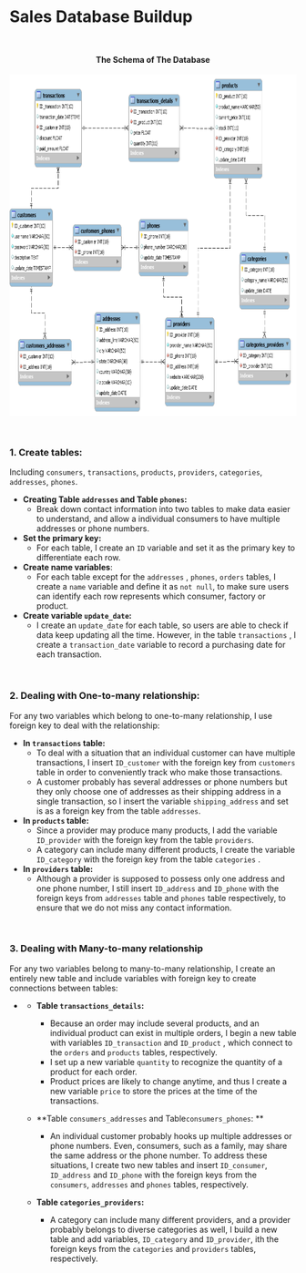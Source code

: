 # Sales Database Buildup

<br>

<p align="center">	
    <head>
        <b>The Schema of The Database</b>
    </head>
    <br></br>
	<img align="middle" width=800 height=600 src="database 2.png">
</p>

<br>



### 1. **Create tables:** 

Including `consumers`, `transactions`, `products`, `providers`, `categories`, `addresses`, `phones`. 

* **Creating Table `addresses` and Table `phones`:** 
  * Break down contact information into two tables to make data easier to understand, and allow a individual consumers to have multiple addresses or phone numbers. 
* **Set the primary key:** 
  * For each table, I create an `ID` variable and set it as the primary key to differentiate each row. 
* **Create name variables**: 
  * For each table except for the  `addresses` , `phones`, `orders` tables, I create a `name` variable and define it as `not null`, to make sure users can identify each row represents which consumer, factory or product.
* **Create variable `update_date`:**  
  * I create an `update_date` for each table, so users are able to check if data keep updating all the time. However, in the table `transactions` , I create a `transaction_date` variable to record a purchasing date for each transaction.

<br>

### 2. Dealing with One-to-many relationship:

For any two variables which belong to one-to-many relationship, I use foreign key to deal with the relationship:

* **In `transactions` table:**
  * To deal with a situation that an individual customer can have multiple transactions, I insert `ID_customer` with the foreign key from `customers` table in order to conveniently track who make those transactions.
  * A customer probably has several addresses or phone numbers but they only choose one of addresses as their shipping address in a single transaction, so I insert the variable  `shipping_address` and set is as a foreign key from the table `addresses`.
* **In `products` table:**
  * Since a provider may produce many products, I add the variable `ID_provider` with the foreign key from the table `providers`.
  * A category can include many different products, I create the variable `ID_category` with the foreign key from the table `categories` .
* **In `providers` table:**
  * Although a provider is supposed to possess only one address and one phone number, I still insert `ID_address` and `ID_phone` with the foreign keys from `addresses` table and `phones` table respectively, to ensure that we do not miss any contact information.

<br>

### 3. Dealing with Many-to-many relationship

For any two variables belong to many-to-many relationship, I create an entirely new table and include variables with foreign key to create connections between tables:

* * **Table `transactions_details`:** 
    * Because an order may include several products, and an individual product can exist in multiple orders, I begin a new table with variables `ID_transaction` and `ID_product` , which connect to the `orders` and `products` tables, respectively.
    * I set up a new variable `quantity` to recognize the quantity of a product for each order.
    * Product prices are likely to change anytime, and thus I create a new variable `price` to store the prices at the time of the transactions.

  * **Table `consumers_addresses` and Table`consumers_phones`: **
    * An individual customer probably hooks up multiple addresses or phone numbers. Even, consumers, such as a family,  may share the same address or the phone number. To address these situations,  I create two new tables and insert `ID_consumer`, `ID_address` and `ID_phone` with the foreign keys from the `consumers`, `addresses` and `phones` tables, respectively.

  * **Table `categories_providers`:**
    * A category can include many different providers, and a provider probably belongs to diverse categories as well, I build a new table and add variables, `ID_category` and `ID_provider`,  ith the foreign keys from the `categories` and `providers` tables, respectively.